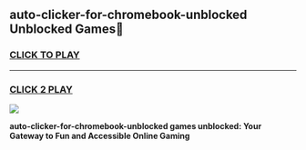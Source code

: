 
## auto-clicker-for-chromebook-unblocked Unblocked Games👋
<h3>
<a href="https://news.freeplayer.one?title=auto-clicker-for-chromebook-unblocked&ref=16F">CLICK TO PLAY</a></h3>
<hr>

<h3>
<a href="https://news.freeplayer.one?title=auto-clicker-for-chromebook-unblocked&ref=16F">CLICK 2 PLAY</a>
  
</h3>

<a href="https://news.freeplayer.one?title=auto-clicker-for-chromebook-unblocked&ref=16F/"><img src="https://clearcache.store/games.png"></a>


**auto-clicker-for-chromebook-unblocked games unblocked: Your Gateway to Fun and Accessible Online Gaming**

